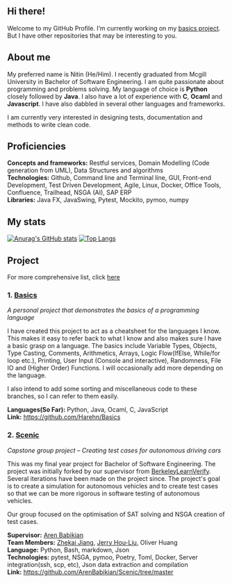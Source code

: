 ## Hi there!
<!--
**Harehn/Harehn** is a ✨ _special_ ✨ repository because its `README.md` (this file) appears on your GitHub profile.
-->

Welcome to my GitHub Profile.
I’m currently working on my [basics project](https://github.com/Harehn/Basics). 
But I have other repositories that may be interesting to you.

## About me
My preferred name is Nitin (He/Him). I recently graduated from Mcgill University in Bachelor of Software Engineering. 
I am quite passionate about programming and problems solving.
My language of choice is **Python** closely followed by **Java**.
I also have a lot of experience with **C**, **Ocaml** and **Javascript**. 
I have also dabbled in several other languages and frameworks.

I am currently very interested in designing tests, documentation and methods to write clean code.

## Proficiencies
**Concepts and frameworks:** Restful services, Domain Modelling (Code generation from UML), Data Structures and algorithms\
**Technologies:** Github, Command line and Terminal line, GUI, Front-end Development, Test Driven Development, Agile, Linux, Docker, Office Tools, Confluence, Trailhead, NSGA (AI), SAP ERP \
**Libraries:** Java FX, JavaSwing, Pytest, Mockito, pymoo, numpy

## My stats
[![Anurag's GitHub stats](https://github-readme-stats.vercel.app/api?username=Harehn&hide=prs&show_icons=true&theme=synthwave)](https://github.com/anuraghazra/github-readme-stats) 
[![Top Langs](https://github-readme-stats.vercel.app/api/top-langs/?username=Harehn&layout=donut&theme=synthwave)](https://github.com/anuraghazra/github-readme-stats)

## Project
For more comprehensive list, click [here](Projects.md)

### 1. [Basics](https://github.com/Harehn/Basics)
_A personal project that demonstrates the basics of a programming language_

I have created this project to act as a cheatsheet for the languages I know. 
This makes it easy to refer back to what I know and also makes sure I have a basic grasp on a language.
The basics include Variable Types, Objects, Type Casting, Comments, Arithmetics, Arrays,
Logic Flow(IfElse, While/for loop etc.), Printing, User Input (Console and interactive),
Randomness, File IO and (Higher Order) Functions. I will occasionally add more depending on the language.

I also intend to add some sorting and miscellaneous code to these branches, so I can refer to them easily.

**Languages(So Far):** Python, Java, Ocaml, C, JavaScript\
**Link:** https://github.com/Harehn/Basics 

### 2.  [Scenic](https://github.com/ArenBabikian/Scenic/tree/master)
_Capstone group project – Creating test cases for autonomous driving cars_

This was my final year project for Bachelor of Software Engineering. 
The project was initially forked by our supervisor from [BerkeleyLearnVerify](https://github.com/BerkeleyLearnVerify/Scenic).
Several iterations have been made on the project since. The project's goal is to create a simulation for autonomous vehicles
and to create test cases so that we can be more rigorous in software testing of autonomous vehicles.

Our group focused on the optimisation of SAT solving and NSGA creation of test cases. 

**Supervisor:** [Aren Babikian](https://github.com/ArenBabikian) \
**Team Members:** [Zhekai Jiang](https://github.com/zhekai-jiang), [Jerry Hou-Liu](https://github.com/JryHL), Oliver Huang\
**Language:** Python, Bash, markdown, Json \
**Technologies:** pytest, NSGA, pymoo, Poetry, Toml, Docker, Server integration(ssh, scp, etc), Json data extraction and compilation\
**Link:** https://github.com/ArenBabikian/Scenic/tree/master
